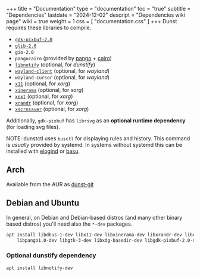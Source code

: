+++
title = "Documentation"
type = "documentation"
toc = "true"
subtitle = "Dependencies"
lastdate = "2024-12-02"
descript = "Dependencies wiki page"
wiki = true
weight = 1
css = [ "documentation.css" ]
+++
Dunst requires these libraries to compile.

* [`gdk-pixbuf-2.0`](https://repology.org/project/gdk-pixbuf/versions)
* [`glib-2.0`](https://repology.org/project/glib/versions)
* `gio-2.0`
* `pangocairo` (provided by [pango](https://repology.org/project/pango/versions) + [cairo](https://repology.org/project/cairo-graphics-library/versions))
* [`libnotify`](https://repology.org/project/libnotify/versions) (optional, for *dunstify*)
* [`wayland-client`](https://repology.org/project/wayland/versions) (optional, for *wayland*)
* `wayland-cursor` (optional, for *wayland*)
* [`x11`](https://repology.org/project/xorg-server/versions) (optional, for *xorg*)
* [`xinerama`](https://repology.org/project/libxinerama/versions) (optional, for *xorg*)
* [`xext`](https://repology.org/project/libxext/versions) (optional, for *xorg*)
* [`xrandr`](https://repology.org/project/libxrandr/versions) (optional, for *xorg*)
* [`xscrnsaver`](https://repology.org/project/libxscrnsaver/versions) (optional, for *xorg*)

Additionally, `gdk-pixbuf` has `librsvg` as an **optional runtime dependency** (for loading svg files).

NOTE: dunstctl uses `busctl` for displaying rules and history. This command is *usually* provided by systemd.
In systems without systemd this can be installed with [elogind](https://github.com/elogind/elogind) or [basu](https://sr.ht/~emersion/basu/).

## Arch

Available from the AUR as [dunst-git](https://aur.archlinux.org/packages/dunst-git/)

## Debian and Ubuntu

In general, on Debian and Debian-based distros (and many other binary based distros) you'll need also the `*-dev` packages.

```sh
apt install libdbus-1-dev libx11-dev libxinerama-dev libxrandr-dev libxss-dev libglib2.0-dev \
    libpango1.0-dev libgtk-3-dev libxdg-basedir-dev libgdk-pixbuf-2.0-dev librsvg-2.0
```

### Optional dunstify dependency

```sh
apt install libnotify-dev
```
